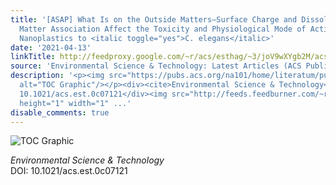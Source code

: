 ```yaml
---
title: '[ASAP] What Is on the Outside Matters—Surface Charge and Dissolve Organic
  Matter Association Affect the Toxicity and Physiological Mode of Action of Polystyrene
  Nanoplastics to <italic toggle="yes">C. elegans</italic>'
date: '2021-04-13'
linkTitle: http://feedproxy.google.com/~r/acs/esthag/~3/joV9wXYgb2M/acs.est.0c07121
source: 'Environmental Science & Technology: Latest Articles (ACS Publications)'
description: '<p><img src="https://pubs.acs.org/na101/home/literatum/publisher/achs/journals/content/esthag/0/esthag.ahead-of-print/acs.est.0c07121/20210413/images/medium/es0c07121_0006.gif"
  alt="TOC Graphic"/></p><div><cite>Environmental Science & Technology</cite></div><div>DOI:
  10.1021/acs.est.0c07121</div><img src="http://feeds.feedburner.com/~r/acs/esthag/~4/joV9wXYgb2M"
  height="1" width="1" ...'
disable_comments: true
---
```

<p><img src="https://pubs.acs.org/na101/home/literatum/publisher/achs/journals/content/esthag/0/esthag.ahead-of-print/acs.est.0c07121/20210413/images/medium/es0c07121_0006.gif" alt="TOC Graphic"/></p><div><cite>Environmental Science & Technology</cite></div><div>DOI: 10.1021/acs.est.0c07121</div><img src="http://feeds.feedburner.com/~r/acs/esthag/~4/joV9wXYgb2M" height="1" width="1" ...
